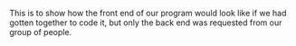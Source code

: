 This is to show how the front end of our program would look like if we had gotten together to code it,
but only the back end was requested from our group of people.
